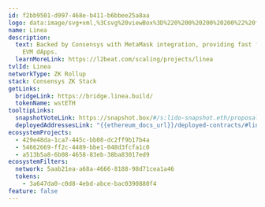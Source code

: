 ```yaml
---
id: f2bb9501-d997-468e-b411-b6bbee25a8aa
logo: data:image/svg+xml,%3Csvg%20viewBox%3D%220%200%20200%20200%22%20fill%3D%22none%22%20xmlns%3D%22http%3A%2F%2Fwww.w3.org%2F2000%2Fsvg%22%3E%0A%3Cg%20filter%3D%22url(%23filter0_f_16862_3102)%22%3E%0A%3Cpath%20d%3D%22M143.203%20137.173H62.5V55.7656H80.9673V121.406H143.203V137.173Z%22%20fill%3D%22%2384DCFB%22%2F%3E%0A%3Cpath%20d%3D%22M143.201%2071.5338C152.301%2071.5338%20159.672%2064.4773%20159.672%2055.7669C159.672%2047.0565%20152.301%2040%20143.201%2040C134.102%2040%20126.73%2047.0565%20126.73%2055.7669C126.73%2064.4773%20134.102%2071.5338%20143.201%2071.5338Z%22%20fill%3D%22%2384DCFB%22%2F%3E%0A%3C%2Fg%3E%0A%3Cpath%20d%3D%22M132.279%20144.997H51.5762V63.5898H70.0435V129.23H132.279V144.997Z%22%20fill%3D%22black%22%2F%3E%0A%3Cpath%20d%3D%22M132.277%2079.358C141.377%2079.358%20148.748%2072.3015%20148.748%2063.5911C148.748%2054.8807%20141.377%2047.8242%20132.277%2047.8242C123.178%2047.8242%20115.807%2054.8807%20115.807%2063.5911C115.807%2072.3015%20123.178%2079.358%20132.277%2079.358Z%22%20fill%3D%22black%22%2F%3E%0A%3Cdefs%3E%0A%3Cfilter%20id%3D%22filter0_f_16862_3102%22%20x%3D%2252.5%22%20y%3D%2230%22%20width%3D%22117.172%22%20height%3D%22117.172%22%20filterUnits%3D%22userSpaceOnUse%22%20color-interpolation-filters%3D%22sRGB%22%3E%0A%3CfeFlood%20flood-opacity%3D%220%22%20result%3D%22BackgroundImageFix%22%2F%3E%0A%3CfeBlend%20mode%3D%22normal%22%20in%3D%22SourceGraphic%22%20in2%3D%22BackgroundImageFix%22%20result%3D%22shape%22%2F%3E%0A%3CfeGaussianBlur%20stdDeviation%3D%225%22%20result%3D%22effect1_foregroundBlur_16862_3102%22%2F%3E%0A%3C%2Ffilter%3E%0A%3C%2Fdefs%3E%0A%3C%2Fsvg%3E%0A
name: Linea
description:
  text: Backed by Consensys with MetaMask integration, providing fast finality for
    EVM dApps.
  learnMoreLink: https://l2beat.com/scaling/projects/linea
tvlId: Linea
networkType: ZK Rollup
stack: Consensys ZK Stack
getLinks:
  bridgeLink: https://bridge.linea.build/
  tokenName: wstETH
tooltipLinks:
  snapshotVoteLink: https://snapshot.box/#/s:lido-snapshot.eth/proposal/0x9382624eeee68a175dd7d1438347dbad4899ba0d2bfcf7c3955f087cb9f5cfc4
  deployedAddressesLink: "{{ethereum_docs_url}}/deployed-contracts/#linea"
ecosystemProjects:
  - 429e48da-1ca7-445c-bb08-dc2ff9b17b4a
  - 54662669-ff2c-4489-bbe1-048d3fcfa1c0
  - a513b5a8-6b08-4658-83eb-38ba83017ed9
ecosystemFilters:
  network: 5aab21ea-a68a-4666-8188-98d71cea1a46
  tokens:
    - 3a647da0-c0d8-4ebd-abce-bac0390880f4
feature: false
---
```

